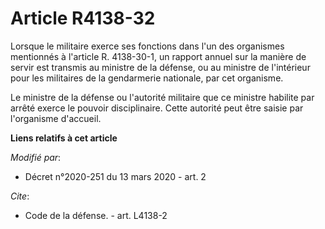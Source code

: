 # Article R4138-32

Lorsque le militaire exerce ses fonctions dans l'un des organismes mentionnés à l'article R. 4138-30-1, un rapport annuel sur
la manière de servir est transmis au ministre de la défense, ou au ministre de l'intérieur pour les militaires de la
gendarmerie nationale, par cet organisme.

Le ministre de la défense ou l'autorité militaire que ce ministre habilite par arrêté exerce le pouvoir disciplinaire. Cette
autorité peut être saisie par l'organisme d'accueil.

**Liens relatifs à cet article**

_Modifié par_:

  - Décret n°2020-251 du 13 mars 2020 - art. 2

_Cite_:

  - Code de la défense. - art. L4138-2
